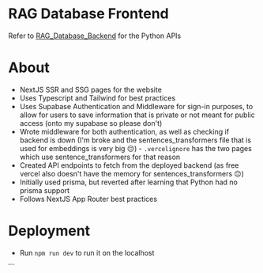 # RAG Database Frontend
Refer to [RAG_Database_Backend](https://github.com/EYXLiu/RAG_Database_Backend) for the Python APIs

# About
* NextJS SSR and SSG pages for the website
* Uses Typescript and Tailwind for best practices
* Uses Supabase Authentication and Middleware for sign-in purposes, to allow for users to save information that is private or not meant for public access (onto my supabase so please don't)
* Wrote middleware for both authentication, as well as checking if backend is down (I'm broke and the sentences_transformers file that is used for embeddings is very big 😔) - `.vercelignore` has the two pages which use sentence_transformers for that reason
* Created API endpoints to fetch from the deployed backend (as free vercel also doesn't have the memory for sentences_transformers 😔)
* Initially used prisma, but reverted after learning that Python had no prisma support
* Follows NextJS App Router best practices

# Deployment
* Run `npm run dev` to run it on the localhost

<span style="font-size: 2px;">hatsune miku</span>
